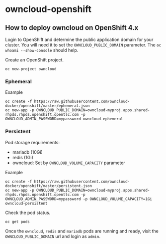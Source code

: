 # owncloud-openshift
## How to deploy owncloud on OpenShift 4.x

Login to OpenShift and determine the public application domain for your cluster. You will need it to set the `OWNCLOUD_PUBLIC_DOMAIN` parameter.
The `oc whoami --show-console` should help.

Create an OpenShift project.
```
oc new-project owncloud
```

### Ephemeral 
Example
```
oc create -f https://raw.githubusercontent.com/owncloud-docker/openshift/master/ephemeral.json
oc new-app -p OWNCLOUD_PUBLIC_DOMAIN=owncloud-myproj.apps.shared-rhpds.rhpds.openshift.opentlc.com -p OWNCLOUD_ADMIN_PASSWORD=mypassword owncloud-ephemeral
```

### Persistent

Pod storage requirements: 
- mariadb (10Gi)
- redis (1Gi)
- owncloud: Set by `OWNCLOUD_VOLUME_CAPACITY` parameter  

Example

```
oc create -f https://raw.githubusercontent.com/owncloud-docker/openshift/master/persistent.json
oc new-app -p OWNCLOUD_PUBLIC_DOMAIN=owncloud-myproj.apps.shared-rhpds.rhpds.openshift.opentlc.com -p OWNCLOUD_ADMIN_PASSWORD=mypassword -p OWNCLOUD_VOLUME_CAPACITY=1Gi owncloud-persistent
```

Check the pod status.
```
oc get pods
```

Once the `owncloud`, `redis` and `mariadb` pods are running and ready, visit the `OWNCLOUD_PUBLIC_DOMAIN` url and login as `admin`.
